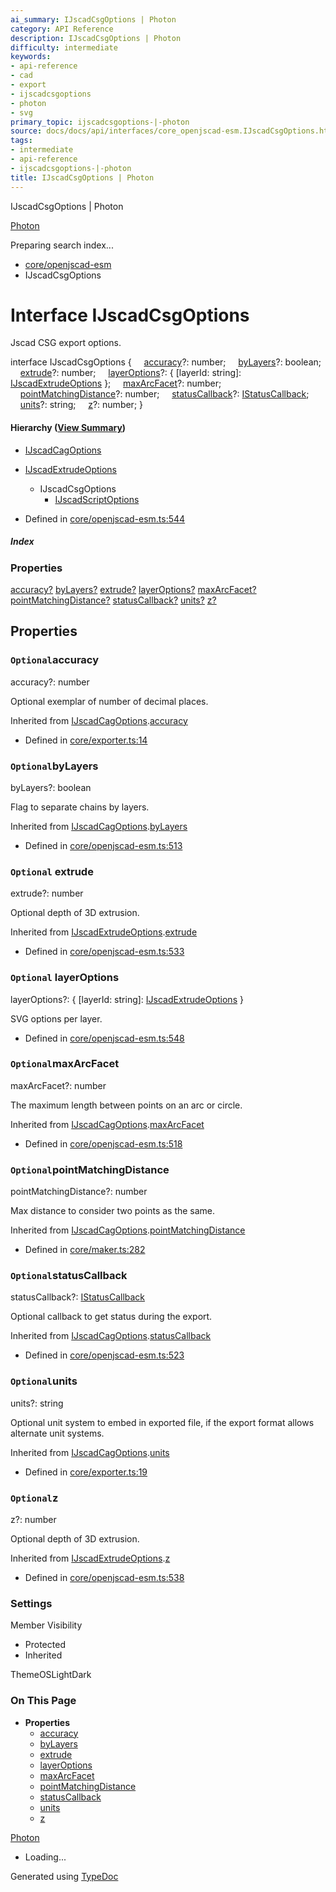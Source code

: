 ```yaml
---
ai_summary: IJscadCsgOptions | Photon
category: API Reference
description: IJscadCsgOptions | Photon
difficulty: intermediate
keywords:
- api-reference
- cad
- export
- ijscadcsgoptions
- photon
- svg
primary_topic: ijscadcsgoptions-|-photon
source: docs/docs/api/interfaces/core_openjscad-esm.IJscadCsgOptions.html
tags:
- intermediate
- api-reference
- ijscadcsgoptions-|-photon
title: IJscadCsgOptions | Photon
---
```

IJscadCsgOptions | Photon

[Photon](../index.md)




Preparing search index...

* [core/openjscad-esm](../modules/core_openjscad-esm.md)
* IJscadCsgOptions

# Interface IJscadCsgOptions

Jscad CSG export options.

interface IJscadCsgOptions {
    [accuracy](#optionalaccuracy)?: number;
    [byLayers](#optionalbylayers)?: boolean;
    [extrude](#optionalextrude)?: number;
    [layerOptions](#optionallayeroptions)?: { [layerId: string]: [IJscadExtrudeOptions](core_openjscad-esm.IJscadExtrudeOptions.md) };
    [maxArcFacet](#optionalmaxarcfacet)?: number;
    [pointMatchingDistance](#optionalpointmatchingdistance)?: number;
    [statusCallback](#optionalstatuscallback)?: [IStatusCallback](core_openjscad-esm.IStatusCallback.md);
    [units](#optionalunits)?: string;
    [z](#optionalz)?: number;
}

#### Hierarchy ([View Summary](../hierarchy.md#core/openjscad-esm.IJscadCsgOptions))

* [IJscadCagOptions](core_openjscad-esm.IJscadCagOptions.md)
* [IJscadExtrudeOptions](core_openjscad-esm.IJscadExtrudeOptions.md)
  + IJscadCsgOptions
    - [IJscadScriptOptions](core_openjscad-esm.IJscadScriptOptions.md)

* Defined in [core/openjscad-esm.ts:544](https://github.com/mwhite454/photon/blob/main/packages/photon/src/core/openjscad-esm.ts#L544)

##### Index

### Properties

[accuracy?](#optionalaccuracy)
[byLayers?](#optionalbylayers)
[extrude?](#optionalextrude)
[layerOptions?](#optionallayeroptions)
[maxArcFacet?](#optionalmaxarcfacet)
[pointMatchingDistance?](#optionalpointmatchingdistance)
[statusCallback?](#optionalstatuscallback)
[units?](#optionalunits)
[z?](#optionalz)

## Properties

### `Optional`accuracy

accuracy?: number

Optional exemplar of number of decimal places.

Inherited from [IJscadCagOptions](core_openjscad-esm.IJscadCagOptions.md).[accuracy](core_openjscad-esm.IJscadCagOptions.md#optionalaccuracy)

* Defined in [core/exporter.ts:14](https://github.com/mwhite454/photon/blob/main/packages/photon/src/core/exporter.ts#L14)

### `Optional`byLayers

byLayers?: boolean

Flag to separate chains by layers.

Inherited from [IJscadCagOptions](core_openjscad-esm.IJscadCagOptions.md).[byLayers](core_openjscad-esm.IJscadCagOptions.md#optionalbylayers)

* Defined in [core/openjscad-esm.ts:513](https://github.com/mwhite454/photon/blob/main/packages/photon/src/core/openjscad-esm.ts#L513)

### `Optional` extrude

extrude?: number

Optional depth of 3D extrusion.

Inherited from [IJscadExtrudeOptions](core_openjscad-esm.IJscadExtrudeOptions.md).[extrude](core_openjscad-esm.IJscadExtrudeOptions.md#optional-extrude)

* Defined in [core/openjscad-esm.ts:533](https://github.com/mwhite454/photon/blob/main/packages/photon/src/core/openjscad-esm.ts#L533)

### `Optional` layerOptions

layerOptions?: { [layerId: string]: [IJscadExtrudeOptions](core_openjscad-esm.IJscadExtrudeOptions.md) }

SVG options per layer.

* Defined in [core/openjscad-esm.ts:548](https://github.com/mwhite454/photon/blob/main/packages/photon/src/core/openjscad-esm.ts#L548)

### `Optional`maxArcFacet

maxArcFacet?: number

The maximum length between points on an arc or circle.

Inherited from [IJscadCagOptions](core_openjscad-esm.IJscadCagOptions.md).[maxArcFacet](core_openjscad-esm.IJscadCagOptions.md#optionalmaxarcfacet)

* Defined in [core/openjscad-esm.ts:518](https://github.com/mwhite454/photon/blob/main/packages/photon/src/core/openjscad-esm.ts#L518)

### `Optional`pointMatchingDistance

pointMatchingDistance?: number

Max distance to consider two points as the same.

Inherited from [IJscadCagOptions](core_openjscad-esm.IJscadCagOptions.md).[pointMatchingDistance](core_openjscad-esm.IJscadCagOptions.md#optionalpointmatchingdistance)

* Defined in [core/maker.ts:282](https://github.com/mwhite454/photon/blob/main/packages/photon/src/core/maker.ts#L282)

### `Optional`statusCallback

statusCallback?: [IStatusCallback](core_openjscad-esm.IStatusCallback.md)

Optional callback to get status during the export.

Inherited from [IJscadCagOptions](core_openjscad-esm.IJscadCagOptions.md).[statusCallback](core_openjscad-esm.IJscadCagOptions.md#optionalstatuscallback)

* Defined in [core/openjscad-esm.ts:523](https://github.com/mwhite454/photon/blob/main/packages/photon/src/core/openjscad-esm.ts#L523)

### `Optional`units

units?: string

Optional unit system to embed in exported file, if the export format allows alternate unit systems.

Inherited from [IJscadCagOptions](core_openjscad-esm.IJscadCagOptions.md).[units](core_openjscad-esm.IJscadCagOptions.md#optionalunits)

* Defined in [core/exporter.ts:19](https://github.com/mwhite454/photon/blob/main/packages/photon/src/core/exporter.ts#L19)

### `Optional`z

z?: number

Optional depth of 3D extrusion.

Inherited from [IJscadExtrudeOptions](core_openjscad-esm.IJscadExtrudeOptions.md).[z](core_openjscad-esm.IJscadExtrudeOptions.md#optionalz)

* Defined in [core/openjscad-esm.ts:538](https://github.com/mwhite454/photon/blob/main/packages/photon/src/core/openjscad-esm.ts#L538)

### Settings

Member Visibility

* Protected
* Inherited

ThemeOSLightDark

### On This Page

* **Properties**
  * [accuracy](#optionalaccuracy)
  * [byLayers](#optionalbylayers)
  * [extrude](#optionalextrude)
  * [layerOptions](#optionallayeroptions)
  * [maxArcFacet](#optionalmaxarcfacet)
  * [pointMatchingDistance](#optionalpointmatchingdistance)
  * [statusCallback](#optionalstatuscallback)
  * [units](#optionalunits)
  * [z](#optionalz)

[Photon](../index.md)

* Loading...

Generated using [TypeDoc](https://typedoc.org/)
